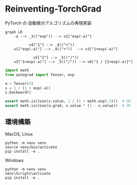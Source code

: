 # Reinventing-TorchGrad

PyTorch の 自動微分アルゴリズムの再現実装

```mermaid
graph LR
    -a --> _3(("exp")) --> v1["exp(-a)"]

           v4["1"] --> _4(("+"))
    v1["exp(-a)"] --> _4(("+"))  --> v3["1+exp(-a)"]

             v5["1"] --> _5(("/"))
    v3["1+exp(-a)"] --> _5(("/")) --> v6["1 / {1+exp(-a)}"]
```

```python
import math
from autograd import Tensor, exp

a = Tensor(3)
s = 1 / (1 + exp(-a))
s.backward()

assert math.isclose(s.value, 1 / (1 + math.exp(-3)))  # OK
assert math.isclose(a.grad, s.value * (1 - s.value))  # OK
```

## 環境構築

MacOS, Linux

```
python -m venv venv
source venv/bin/activate
pip install -e .
```

Windows

```
python -m venv venv
venv\Scripts\activate
pip install -e .
```
